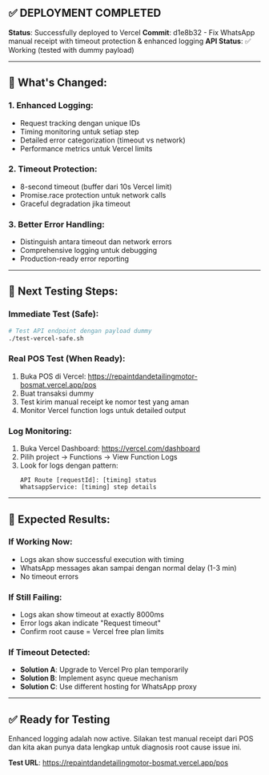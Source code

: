 ## ✅ DEPLOYMENT COMPLETED

**Status**: Successfully deployed to Vercel
**Commit**: d1e8b32 - Fix WhatsApp manual receipt with timeout protection & enhanced logging
**API Status**: ✅ Working (tested with dummy payload)

---

## 🔬 **What's Changed**:

### 1. **Enhanced Logging**:
- Request tracking dengan unique IDs
- Timing monitoring untuk setiap step
- Detailed error categorization (timeout vs network)
- Performance metrics untuk Vercel limits

### 2. **Timeout Protection**:
- 8-second timeout (buffer dari 10s Vercel limit)
- Promise.race protection untuk network calls
- Graceful degradation jika timeout

### 3. **Better Error Handling**:
- Distinguish antara timeout dan network errors
- Comprehensive logging untuk debugging
- Production-ready error reporting

---

## 🧪 **Next Testing Steps**:

### **Immediate Test** (Safe):
```bash
# Test API endpoint dengan payload dummy
./test-vercel-safe.sh
```

### **Real POS Test** (When Ready):
1. Buka POS di Vercel: https://repaintdandetailingmotor-bosmat.vercel.app/pos
2. Buat transaksi dummy
3. Test kirim manual receipt ke nomor test yang aman
4. Monitor Vercel function logs untuk detailed output

### **Log Monitoring**:
1. Buka Vercel Dashboard: https://vercel.com/dashboard
2. Pilih project → Functions → View Function Logs  
3. Look for logs dengan pattern:
   ```
   API Route [requestId]: [timing] status
   WhatsappService: [timing] step details
   ```

---

## 🎯 **Expected Results**:

### **If Working Now**:
- Logs akan show successful execution with timing
- WhatsApp messages akan sampai dengan normal delay (1-3 min)
- No timeout errors

### **If Still Failing**:  
- Logs akan show timeout at exactly 8000ms
- Error logs akan indicate "Request timeout"
- Confirm root cause = Vercel free plan limits

### **If Timeout Detected**:
- **Solution A**: Upgrade to Vercel Pro plan temporarily
- **Solution B**: Implement async queue mechanism
- **Solution C**: Use different hosting for WhatsApp proxy

---

## ✅ **Ready for Testing**

Enhanced logging adalah now active. Silakan test manual receipt dari POS dan kita akan punya data lengkap untuk diagnosis root cause issue ini.

**Test URL**: https://repaintdandetailingmotor-bosmat.vercel.app/pos
